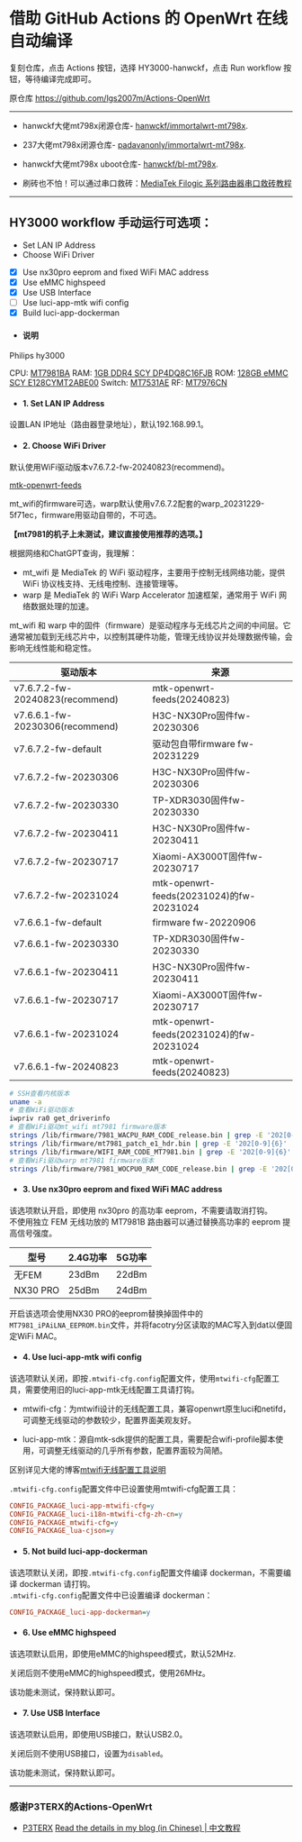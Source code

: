 # 借助 GitHub Actions 的 OpenWrt 在线自动编译

复刻仓库，点击 Actions 按钮，选择 HY3000-hanwckf，点击 Run workflow 按钮，等待编译完成即可。

原仓库 https://github.com/lgs2007m/Actions-OpenWrt

---

- hanwckf大佬mt798x闭源仓库- [hanwckf/immortalwrt-mt798x](https://github.com/hanwckf/immortalwrt-mt798x).

- 237大佬mt798x闭源仓库- [padavanonly/immortalwrt-mt798x](https://github.com/padavanonly/immortalwrt-mt798x).

- hanwckf大佬mt798x uboot仓库- [hanwckf/bl-mt798x](https://github.com/hanwckf/bl-mt798x).

- 刷砖也不怕！可以通过串口救砖：[MediaTek Filogic 系列路由器串口救砖教程](https://www.cnblogs.com/p123/p/18046679)

---

## HY3000 workflow 手动运行可选项：
- Set LAN IP Address
- Choose WiFi Driver
- [x] Use nx30pro eeprom and fixed WiFi MAC address
- [x] Use eMMC highspeed
- [x] Use USB Interface
- [ ] Use luci-app-mtk wifi config
- [x] Build luci-app-dockerman

- #### 说明

Philips hy3000

CPU: [MT7981BA](https://www.edaltech.com/products/mediatek/mt7981ba-a.html)
RAM: [1GB DDR4 SCY DP4DQ8C16FJB](https://www.shichuangyi.com/DRAMnacunmozu/21.html)
ROM: [128GB eMMC SCY E128CYMT2ABE00](https://www.shichuangyi.com/qianrushicunchuxinpian/7.html)
Switch: [MT7531AE](https://www.edaltech.com/products/mediatek/mt7531ae.html)
RF: [MT7976CN](https://www.edaltech.com/products/mediatek/mt7976cn-b.html)

- #### 1. Set LAN IP Address

设置LAN IP地址（路由器登录地址），默认192.168.99.1。  

- #### 2. Choose WiFi Driver

默认使用WiFi驱动版本v7.6.7.2-fw-20240823(recommend)。  

[mtk-openwrt-feeds](https://git01.mediatek.com/plugins/gitiles/openwrt/feeds/mtk-openwrt-feeds/)

mt_wifi的firmware可选，warp默认使用v7.6.7.2配套的warp_20231229-5f71ec，firmware用驱动自带的，不可选。  

**【mt7981的机子上未测试，建议直接使用推荐的选项。】**

根据网络和ChatGPT查询，我理解：  

- mt_wifi 是 MediaTek 的 WiFi 驱动程序，主要用于控制无线网络功能，提供 WiFi 协议栈支持、无线电控制、连接管理等。  
- warp 是 MediaTek 的 WiFi Warp Accelerator 加速框架，通常用于 WiFi 网络数据处理的加速。

mt_wifi 和 warp 中的固件（firmware）是驱动程序与无线芯片之间的中间层。它通常被加载到无线芯片中，以控制其硬件功能，管理无线协议并处理数据传输，会影响无线性能和稳定性。  

| 驱动版本 | 来源 |
| -------- | ---- |
| v7.6.7.2-fw-20240823(recommend) | mtk-openwrt-feeds(20240823) |
| v7.6.6.1-fw-20230306(recommend) | H3C-NX30Pro固件fw-20230306 |
| v7.6.7.2-fw-default | 驱动包自带firmware fw-20231229 |
| v7.6.7.2-fw-20230306 | H3C-NX30Pro固件fw-20230306 |
| v7.6.7.2-fw-20230330 | TP-XDR3030固件fw-20230330 |
| v7.6.7.2-fw-20230411 | H3C-NX30Pro固件fw-20230411 |  
| v7.6.7.2-fw-20230717 | Xiaomi-AX3000T固件fw-20230717 | 
| v7.6.7.2-fw-20231024 | mtk-openwrt-feeds(20231024)的fw-20231024 | 
| v7.6.6.1-fw-default | firmware fw-20220906 |
| v7.6.6.1-fw-20230330 | TP-XDR3030固件fw-20230330 | 
| v7.6.6.1-fw-20230411 | H3C-NX30Pro固件fw-20230411 | 
| v7.6.6.1-fw-20230717 | Xiaomi-AX3000T固件fw-20230717 | 
| v7.6.6.1-fw-20231024 | mtk-openwrt-feeds(20231024)的fw-20231024 | 
| v7.6.6.1-fw-20240823 | mtk-openwrt-feeds(20240823) |

```bash
# SSH查看内核版本
uname -a
# 查看WiFi驱动版本
iwpriv ra0 get_driverinfo
# 查看WiFi驱动mt_wifi mt7981 firmware版本
strings /lib/firmware/7981_WACPU_RAM_CODE_release.bin | grep -E '202[0-9]{6}'
strings /lib/firmware/mt7981_patch_e1_hdr.bin | grep -E '202[0-9]{6}'
strings /lib/firmware/WIFI_RAM_CODE_MT7981.bin | grep -E '202[0-9]{6}'
# 查看WiFi驱动warp mt7981 firmware版本
strings /lib/firmware/7981_WOCPU0_RAM_CODE_release.bin | grep -E '202[0-9]{6}'
```

- #### 3. Use nx30pro eeprom and fixed WiFi MAC address

该选项默认开启，即使用 nx30pro 的高功率 eeprom，不需要请取消打钩。  
不使用独立 FEM 无线功放的 MT7981B 路由器可以通过替换高功率的 eeprom 提高信号强度。  

| 型号 | 2.4G功率 | 5G功率 |
| ---- | -------- | ------ |
| 无FEM | 23dBm | 22dBm |
| NX30 PRO | 25dBm | 24dBm |

开启该选项会使用NX30 PRO的eeprom替换掉固件中的`MT7981_iPAiLNA_EEPROM.bin`文件，并将facotry分区读取的MAC写入到dat以便固定WiFi MAC。  

- #### 4. Use luci-app-mtk wifi config

该选项默认关闭，即按`.mtwifi-cfg.config`配置文件，使用`mtwifi-cfg`配置工具，需要使用旧的luci-app-mtk无线配置工具请打钩。  

- mtwifi-cfg：为mtwifi设计的无线配置工具，兼容openwrt原生luci和netifd，可调整无线驱动的参数较少，配置界面美观友好。  

- luci-app-mtk：源自mtk-sdk提供的配置工具，需要配合wifi-profile脚本使用，可调整无线驱动的几乎所有参数，配置界面较为简陋。  

区别详见大佬的博客[mtwifi无线配置工具说明](https://cmi.hanwckf.top/p/immortalwrt-mt798x/#mtwifi%E6%97%A0%E7%BA%BF%E9%85%8D%E7%BD%AE%E5%B7%A5%E5%85%B7%E8%AF%B4%E6%98%8E) 

`.mtwifi-cfg.config`配置文件中已设置使用mtwifi-cfg配置工具：  

```ini
CONFIG_PACKAGE_luci-app-mtwifi-cfg=y
CONFIG_PACKAGE_luci-i18n-mtwifi-cfg-zh-cn=y
CONFIG_PACKAGE_mtwifi-cfg=y
CONFIG_PACKAGE_lua-cjson=y
```

- #### 5. Not build luci-app-dockerman

该选项默认关闭，即按`.mtwifi-cfg.config`配置文件编译 dockerman，不需要编译 dockerman 请打钩。  
`.mtwifi-cfg.config`配置文件中已设置编译 dockerman：

```ini
CONFIG_PACKAGE_luci-app-dockerman=y  
```

- #### 6. Use eMMC highspeed

该选项默认启用，即使用eMMC的highspeed模式，默认52MHz.

关闭后则不使用eMMC的highspeed模式，使用26MHz。

该功能未测试，保持默认即可。

- #### 7. Use USB Interface

该选项默认启用，即使用USB接口，默认USB2.0。

关闭后则不使用USB接口，设置为`disabled`。

该功能未测试，保持默认即可。

---

### 感谢P3TERX的Actions-OpenWrt

- [P3TERX](https://github.com/P3TERX/Actions-OpenWrt)
[Read the details in my blog (in Chinese) | 中文教程](https://p3terx.com/archives/build-openwrt-with-github-actions.html)
